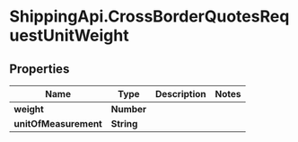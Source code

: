 # ShippingApi.CrossBorderQuotesRequestUnitWeight

## Properties

Name | Type | Description | Notes
------------ | ------------- | ------------- | -------------
**weight** | **Number** |  | 
**unitOfMeasurement** | **String** |  | 


